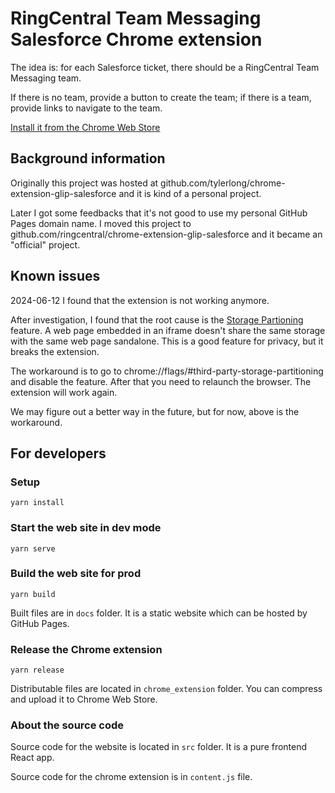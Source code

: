 # RingCentral Team Messaging Salesforce Chrome extension

The idea is: for each Salesforce ticket, there should be a RingCentral Team Messaging team.

If there is no team, provide a button to create the team; if there is a team, provide links to navigate to the team.

[Install it from the Chrome Web Store](https://chrome.google.com/webstore/detail/glip-salesforce/gcmccmiceedebolmgjddhklghkaejbei)


## Background information

Originally this project was hosted at github.com/tylerlong/chrome-extension-glip-salesforce and it is kind of a personal project.

Later I got some feedbacks that it's not good to use my personal GitHub Pages domain name. I moved this project to github.com/ringcentral/chrome-extension-glip-salesforce and it became an "official" project.


## Known issues
2024-06-12 I found that the extension is not working anymore. 

After investigation, I found that the root cause is the [Storage Partioning](https://developers.google.com/privacy-sandbox/3pcd/storage-partitioning) feature. A web page embedded in an iframe doesn't share the same storage with the same web page sandalone. This is a good feature for privacy, but it breaks the extension.

The workaround is to go to chrome://flags/#third-party-storage-partitioning and disable the feature. After that you need to relaunch the browser. The extension will work again.

We may figure out a better way in the future, but for now, above is the workaround.

## For developers

### Setup

```
yarn install
```

### Start the web site in dev mode

```
yarn serve
```


### Build the web site for prod

```
yarn build
```

Built files are in `docs` folder. It is a static website which can be hosted by GitHub Pages.


### Release the Chrome extension

```
yarn release
```

Distributable files are located in `chrome_extension` folder. You can compress and upload it to Chrome Web Store.


### About the source code

Source code for the website is located in `src` folder. It is a pure frontend React app.

Source code for the chrome extension is in `content.js` file.
